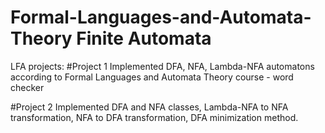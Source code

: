 # Formal-Languages-and-Automata-Theory Finite Automata
LFA projects:
#Project 1
Implemented DFA, NFA, Lambda-NFA automatons according to Formal Languages and Automata Theory course - word checker

#Project 2
Implemented DFA and NFA classes, Lambda-NFA to NFA transformation, NFA to DFA transformation, DFA minimization method. 

